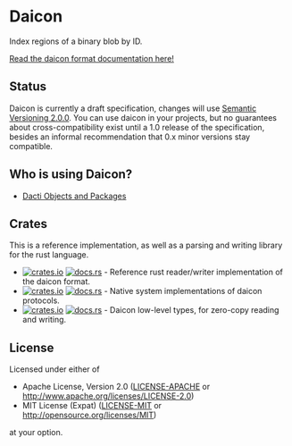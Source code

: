 # Daicon

Index regions of a binary blob by ID.

[Read the daicon format documentation here!](docs/index.md)

## Status

Daicon is currently a draft specification, changes will use [Semantic Versioning 2.0.0](https://semver.org/).
You can use daicon in your projects, but no guarantees about cross-compatibility exist until a 1.0 release of the specification, besides an informal recommendation that 0.x minor versions stay compatible.

## Who is using Daicon?

- [Dacti Objects and Packages](https://github.com/open-mv-sandbox/dacti)

## Crates

This is a reference implementation, as well as a parsing and writing library for the rust language.

- [![crates.io](https://img.shields.io/crates/v/daicon.svg?label=daicon)](https://crates.io/crates/daicon) [![docs.rs](https://docs.rs/daicon/badge.svg)](https://docs.rs/daicon/) - Reference rust reader/writer implementation of the daicon format.
- [![crates.io](https://img.shields.io/crates/v/daicon-native.svg?label=daicon-native)](https://crates.io/crates/daicon-native) [![docs.rs](https://docs.rs/daicon-native/badge.svg)](https://docs.rs/daicon-native/) - Native system implementations of daicon protocols.
- [![crates.io](https://img.shields.io/crates/v/daicon-types.svg?label=daicon-types)](https://crates.io/crates/daicon-types) [![docs.rs](https://docs.rs/daicon-types/badge.svg)](https://docs.rs/daicon-types/) - Daicon low-level types, for zero-copy reading and writing.

## License

Licensed under either of

- Apache License, Version 2.0 ([LICENSE-APACHE](LICENSE-APACHE) or http://www.apache.org/licenses/LICENSE-2.0)
- MIT License (Expat) ([LICENSE-MIT](LICENSE-MIT) or http://opensource.org/licenses/MIT)

at your option.
